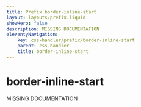 ```yaml
---
title: Prefix border-inline-start
layout: layouts/prefix.liquid
showHero: false
description: MISSING DOCUMENTATION
eleventyNavigation:
	key: css-handler/prefix/border-inline-start
	parent: css-handler
	title: border-inline-start
---
```


# border-inline-start

MISSING DOCUMENTATION